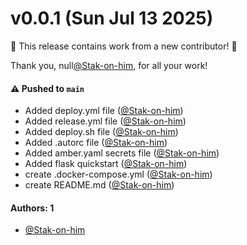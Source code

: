 # v0.0.1 (Sun Jul 13 2025)

:tada: This release contains work from a new contributor! :tada:

Thank you, null[@Stak-on-him](https://github.com/Stak-on-him), for all your work!

#### ⚠️ Pushed to `main`

- Added deploy.yml file ([@Stak-on-him](https://github.com/Stak-on-him))
- Added release.yml file ([@Stak-on-him](https://github.com/Stak-on-him))
- Added deploy.sh file ([@Stak-on-him](https://github.com/Stak-on-him))
- Added .autorc file ([@Stak-on-him](https://github.com/Stak-on-him))
- Added amber.yaml secrets file ([@Stak-on-him](https://github.com/Stak-on-him))
- Added flask quickstart ([@Stak-on-him](https://github.com/Stak-on-him))
- create .docker-compose.yml ([@Stak-on-him](https://github.com/Stak-on-him))
- create README.md ([@Stak-on-him](https://github.com/Stak-on-him))

#### Authors: 1

- [@Stak-on-him](https://github.com/Stak-on-him)
